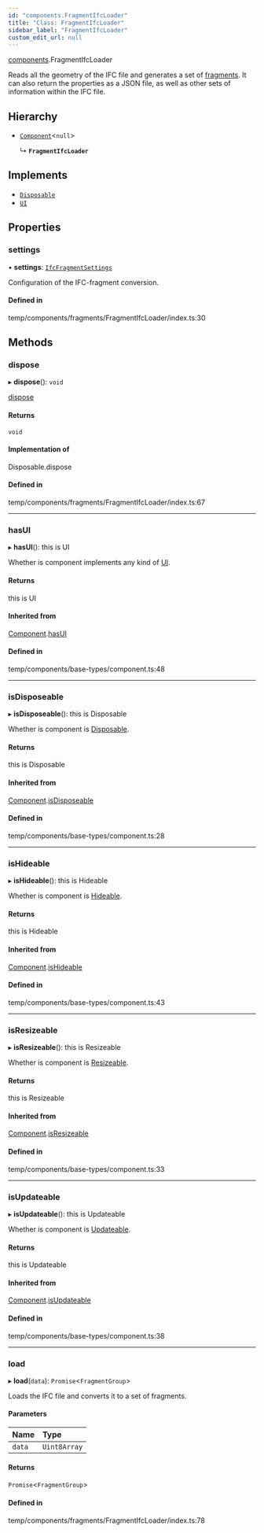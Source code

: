 ```yaml
---
id: "components.FragmentIfcLoader"
title: "Class: FragmentIfcLoader"
sidebar_label: "FragmentIfcLoader"
custom_edit_url: null
---
```


[components](../modules/components.md).FragmentIfcLoader

Reads all the geometry of the IFC file and generates a set of
[fragments](https://github.com/ifcjs/fragment). It can also return the
properties as a JSON file, as well as other sets of information within
the IFC file.

## Hierarchy

- [`Component`](components.Component.md)<``null``\>

  ↳ **`FragmentIfcLoader`**

## Implements

- [`Disposable`](../interfaces/components.Disposable.md)
- [`UI`](../interfaces/components.UI.md)

## Properties

### settings

• **settings**: [`IfcFragmentSettings`](components.IfcFragmentSettings.md)

Configuration of the IFC-fragment conversion.

#### Defined in

temp/components/fragments/FragmentIfcLoader/index.ts:30

## Methods

### dispose

▸ **dispose**(): `void`

[dispose](../interfaces/components.Disposable.md#dispose)

#### Returns

`void`

#### Implementation of

Disposable.dispose

#### Defined in

temp/components/fragments/FragmentIfcLoader/index.ts:67

___

### hasUI

▸ **hasUI**(): this is UI

Whether is component implements any kind of [UI](../interfaces/components.UI.md).

#### Returns

this is UI

#### Inherited from

[Component](components.Component.md).[hasUI](components.Component.md#hasui)

#### Defined in

temp/components/base-types/component.ts:48

___

### isDisposeable

▸ **isDisposeable**(): this is Disposable

Whether is component is [Disposable](../interfaces/components.Disposable.md).

#### Returns

this is Disposable

#### Inherited from

[Component](components.Component.md).[isDisposeable](components.Component.md#isdisposeable)

#### Defined in

temp/components/base-types/component.ts:28

___

### isHideable

▸ **isHideable**(): this is Hideable

Whether is component is [Hideable](../interfaces/components.Hideable.md).

#### Returns

this is Hideable

#### Inherited from

[Component](components.Component.md).[isHideable](components.Component.md#ishideable)

#### Defined in

temp/components/base-types/component.ts:43

___

### isResizeable

▸ **isResizeable**(): this is Resizeable

Whether is component is [Resizeable](../interfaces/components.Resizeable.md).

#### Returns

this is Resizeable

#### Inherited from

[Component](components.Component.md).[isResizeable](components.Component.md#isresizeable)

#### Defined in

temp/components/base-types/component.ts:33

___

### isUpdateable

▸ **isUpdateable**(): this is Updateable

Whether is component is [Updateable](../interfaces/components.Updateable.md).

#### Returns

this is Updateable

#### Inherited from

[Component](components.Component.md).[isUpdateable](components.Component.md#isupdateable)

#### Defined in

temp/components/base-types/component.ts:38

___

### load

▸ **load**(`data`): `Promise`<`FragmentGroup`\>

Loads the IFC file and converts it to a set of fragments.

#### Parameters

| Name | Type |
| :------ | :------ |
| `data` | `Uint8Array` |

#### Returns

`Promise`<`FragmentGroup`\>

#### Defined in

temp/components/fragments/FragmentIfcLoader/index.ts:78
